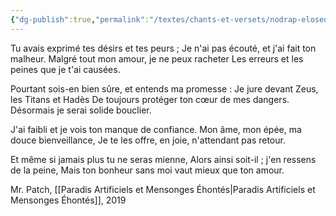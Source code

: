 ```yaml
---
{"dg-publish":true,"permalink":"/textes/chants-et-versets/nodrap-elosed/","created":"2024-05-25T20:56:29.747+02:00","updated":"2024-05-25T08:30:30.356+02:00"}
---
```



Tu avais exprimé tes désirs et tes peurs ;
Je n'ai pas écouté, et j'ai fait ton malheur.
Malgré tout mon amour, je ne peux racheter
Les erreurs et les peines que je t'ai causées.

Pourtant sois-en bien sûre, et entends ma promesse :
Je jure devant Zeus, les Titans et Hadès
De toujours protéger ton cœur de mes dangers.
Désormais je serai solide bouclier.

J'ai faibli et je vois ton manque de confiance.
Mon âme, mon épée, ma douce bienveillance,
Je te les offre, en joie, n'attendant pas retour.

Et même si jamais plus tu ne seras mienne,
Alors ainsi soit-il ; j'en ressens de la peine,
Mais ton bonheur sans moi vaut mieux que ton amour.

Mr. Patch, [[Paradis Artificiels et Mensonges Éhontés\|Paradis Artificiels et Mensonges Éhontés]], 2019
